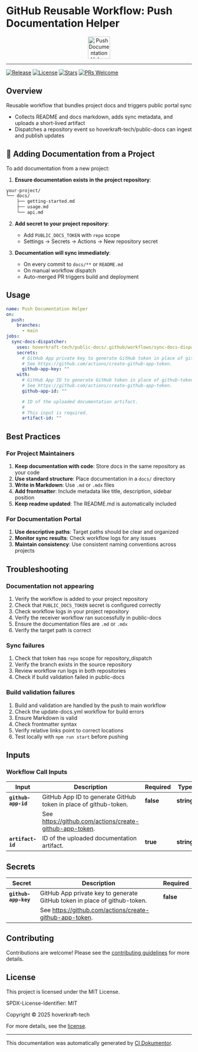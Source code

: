 <!-- header:start -->

# GitHub Reusable Workflow: Push Documentation Helper

<div align="center">
  <img src="https://opengraph.githubassets.com/19bc09ce76a1d7c25c680ea9237fe89cd3bf82fa9e1755d1f799b96eb8f30208/hoverkraft-tech/public-docs" width="60px" align="center" alt="Push Documentation Helper" />
</div>

---

<!-- header:end -->
<!-- badges:start -->

[![Release](https://img.shields.io/github/v/release/hoverkraft-tech/public-docs)](https://github.com/hoverkraft-tech/public-docs/releases)
[![License](https://img.shields.io/github/license/hoverkraft-tech/public-docs)](http://choosealicense.com/licenses/mit/)
[![Stars](https://img.shields.io/github/stars/hoverkraft-tech/public-docs?style=social)](https://img.shields.io/github/stars/hoverkraft-tech/public-docs?style=social)
[![PRs Welcome](https://img.shields.io/badge/PRs-welcome-brightgreen.svg)](https://github.com/hoverkraft-tech/public-docs/blob/main/CONTRIBUTING.md)

<!-- badges:end -->
<!-- overview:start -->

## Overview

Reusable workflow that bundles project docs and triggers public portal sync

- Collects README and docs markdown, adds sync metadata, and uploads a short-lived artifact
- Dispatches a repository event so hoverkraft-tech/public-docs can ingest and publish updates

<!-- overview:end -->

## 🔄 Adding Documentation from a Project

To add documentation from a new project:

1. **Ensure documentation exists in the project repository**:

```txt
your-project/
└── docs/
    ├── getting-started.md
    ├── usage.md
    └── api.md
```

2. **Add secret to your project repository**:
   - Add `PUBLIC_DOCS_TOKEN` with `repo` scope
   - Settings → Secrets → Actions → New repository secret

3. **Documentation will sync immediately**:
   - On every commit to `docs/**` or `README.md`
   - On manual workflow dispatch
   - Auto-merged PR triggers build and deployment

<!-- usage:start -->

## Usage

```yaml
name: Push Documentation Helper
on:
  push:
    branches:
      - main
jobs:
  sync-docs-dispatcher:
    uses: hoverkraft-tech/public-docs/.github/workflows/sync-docs-dispatcher.yml@18facec04f2945f4d66d510e8a06568497b73c54 # 0.1.0
    secrets:
      # GitHub App private key to generate GitHub token in place of github-token.
      # See https://github.com/actions/create-github-app-token.
      github-app-key: ""
    with:
      # GitHub App ID to generate GitHub token in place of github-token.
      # See https://github.com/actions/create-github-app-token.
      github-app-id: ""

      # ID of the uploaded documentation artifact.
      #
      # This input is required.
      artifact-id: ""
```

<!-- usage:end -->

## Best Practices

### For Project Maintainers

1. **Keep documentation with code**: Store docs in the same repository as your code
2. **Use standard structure**: Place documentation in a `docs/` directory
3. **Write in Markdown**: Use `.md` or `.mdx` files
4. **Add frontmatter**: Include metadata like title, description, sidebar position
5. **Keep readme updated**: The README.md is automatically included

### For Documentation Portal

1. **Use descriptive paths**: Target paths should be clear and organized
2. **Monitor sync results**: Check workflow logs for any issues
3. **Maintain consistency**: Use consistent naming conventions across projects

## Troubleshooting

### Documentation not appearing

1. Verify the workflow is added to your project repository
2. Check that `PUBLIC_DOCS_TOKEN` secret is configured correctly
3. Check workflow logs in your project repository
4. Verify the receiver workflow ran successfully in public-docs
5. Ensure the documentation files are `.md` or `.mdx`
6. Verify the target path is correct

### Sync failures

1. Check that token has `repo` scope for repository_dispatch
2. Verify the branch exists in the source repository
3. Review workflow run logs in both repositories
4. Check if build validation failed in public-docs

### Build validation failures

1. Build and validation are handled by the push to main workflow
2. Check the update-docs.yml workflow for build errors
3. Ensure Markdown is valid
4. Check frontmatter syntax
5. Verify relative links point to correct locations
6. Test locally with `npm run start` before pushing

<!-- inputs:start -->

## Inputs

### Workflow Call Inputs

| **Input**           | **Description**                                                  | **Required** | **Type**   | **Default** |
| ------------------- | ---------------------------------------------------------------- | ------------ | ---------- | ----------- |
| **`github-app-id`** | GitHub App ID to generate GitHub token in place of github-token. | **false**    | **string** | -           |
|                     | See <https://github.com/actions/create-github-app-token>.        |              |            |             |
| **`artifact-id`**   | ID of the uploaded documentation artifact.                       | **true**     | **string** | -           |

<!-- inputs:end -->
<!-- secrets:start -->

## Secrets

| **Secret**           | **Description**                                                           | **Required** |
| -------------------- | ------------------------------------------------------------------------- | ------------ |
| **`github-app-key`** | GitHub App private key to generate GitHub token in place of github-token. | **false**    |
|                      | See <https://github.com/actions/create-github-app-token>.                 |              |

<!-- secrets:end -->
<!-- outputs:start -->
<!-- outputs:end -->
<!-- examples:start -->
<!-- examples:end -->
<!-- contributing:start -->

## Contributing

Contributions are welcome! Please see the [contributing guidelines](https://github.com/hoverkraft-tech/public-docs/blob/main/CONTRIBUTING.md) for more details.

<!-- contributing:end -->
<!-- security:start -->
<!-- security:end -->
<!-- license:start -->

## License

This project is licensed under the MIT License.

SPDX-License-Identifier: MIT

Copyright © 2025 hoverkraft-tech

For more details, see the [license](http://choosealicense.com/licenses/mit/).

<!-- license:end -->
<!-- generated:start -->

---

This documentation was automatically generated by [CI Dokumentor](https://github.com/hoverkraft-tech/ci-dokumentor).

<!-- generated:end -->
